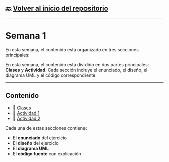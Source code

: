 ## 🔙 [Volver al inicio del repositorio](../)

---

# Semana 1

En esta semana, el contenido está organizado en tres secciones principales:

En esta semana, el contenido está dividido en dos partes principales: **Clases** y **Actividad**. Cada sección incluye el enunciado, el diseño, el diagrama UML y el código correspondiente.

---

## Contenido

- 📘 [Clases](./CLASE)
- 📝 [Actividad 1](./ACTIVIDAD%201)  
- 📝 [Actividad 2](./ACTIVIDAD%202)

Cada una de estas secciones contiene:
- El **enunciado** del ejercicio
- El **diseño** del ejercicio
- El **diagrama UML**
- El **código fuente** con explicación